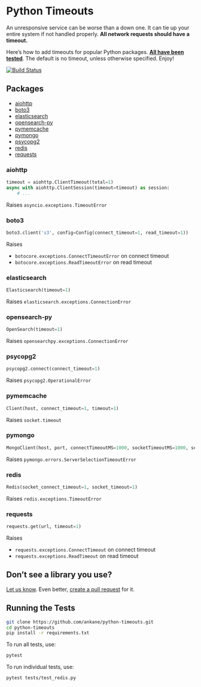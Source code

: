 # Python Timeouts

An unresponsive service can be worse than a down one. It can tie up your entire system if not handled properly. **All network requests should have a timeout.**

Here’s how to add timeouts for popular Python packages. **[All have been tested](tests)**. The default is no timeout, unless otherwise specified. Enjoy!

[![Build Status](https://github.com/ankane/python-timeouts/workflows/build/badge.svg?branch=master)](https://github.com/ankane/python-timeouts/actions)

## Packages

- [aiohttp](#aiohttp)
- [boto3](#boto3)
- [elasticsearch](#elasticsearch)
- [opensearch-py](#opensearch-py)
- [pymemcache](#pymemcache)
- [pymongo](#pymongo)
- [psycopg2](#psycopg2)
- [redis](#redis)
- [requests](#requests)

### aiohttp

```python
timeout = aiohttp.ClientTimeout(total=1)
async with aiohttp.ClientSession(timeout=timeout) as session:
    # ...
```

Raises `asyncio.exceptions.TimeoutError`

### boto3

```python
boto3.client('s3', config=Config(connect_timeout=1, read_timeout=1))
```

Raises

- `botocore.exceptions.ConnectTimeoutError` on connect timeout
- `botocore.exceptions.ReadTimeoutError` on read timeout

### elasticsearch

```python
Elasticsearch(timeout=1)
```

Raises `elasticsearch.exceptions.ConnectionError`

### opensearch-py

```python
OpenSearch(timeout=1)
```

Raises `opensearchpy.exceptions.ConnectionError`

### psycopg2

```python
psycopg2.connect(connect_timeout=1)
```

Raises `psycopg2.OperationalError`

### pymemcache

```python
Client(host, connect_timeout=1, timeout=1)
```

Raises `socket.timeout`

### pymongo

```python
MongoClient(host, port, connectTimeoutMS=1000, socketTimeoutMS=1000, serverSelectionTimeoutMS=1000)
```

Raises `pymongo.errors.ServerSelectionTimeoutError`

### redis

```python
Redis(socket_connect_timeout=1, socket_timeout=1)
```

Raises `redis.exceptions.TimeoutError`

### requests

```python
requests.get(url, timeout=1)
```

Raises

- `requests.exceptions.ConnectTimeout` on connect timeout
- `requests.exceptions.ReadTimeout` on read timeout

## Don’t see a library you use?

[Let us know](https://github.com/ankane/python-timeouts/issues/new). Even better, [create a pull request](https://github.com/ankane/python-timeouts/pulls) for it.

## Running the Tests

```sh
git clone https://github.com/ankane/python-timeouts.git
cd python-timeouts
pip install -r requirements.txt
```

To run all tests, use:

```sh
pytest
```

To run individual tests, use:

```sh
pytest tests/test_redis.py
```
